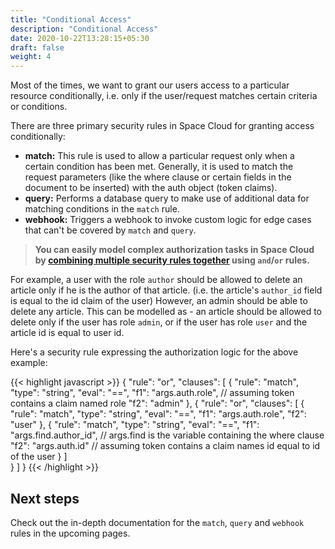 ```yaml
---
title: "Conditional Access"
description: "Conditional Access"
date: 2020-10-22T13:28:15+05:30
draft: false
weight: 4
---
```


Most of the times, we want to grant our users access to a particular resource conditionally, i.e. only if the user/request matches certain criteria or conditions. 

There are three primary security rules in Space Cloud for granting access conditionally:

- **match:** This rule is used to allow a particular request only when a certain condition has been met. Generally, it is used to match the request parameters (like the where clause or certain fields in the document to be inserted) with the auth object (token claims).
- **query:** Performs a database query to make use of additional data for matching conditions in the `match` rule. 
- **webhook:** Triggers a webhook to invoke custom logic for edge cases that can't be covered by `match` and `query`.

> **You can easily model complex authorization tasks in Space Cloud by [combining multiple security rules together](/security/security-rules/combining-multiple-rules) using `and`/`or` rules.**

For example, a user with the role `author` should be allowed to delete an article only if he is the author of that article. (i.e. the article's `author_id` field is equal to the id claim of the user) However, an admin should be able to delete any article. This can be modelled as - an article should be allowed to delete only if the user has role `admin`, or if the user has role `user` and the article id is equal to user id. 

Here's a security rule expressing the authorization logic for the above example:

{{< highlight javascript >}}
{
  "rule": "or",
  "clauses": [
    {
      "rule": "match",
      "type": "string",
      "eval": "==",
      "f1": "args.auth.role", // assuming token contains a claim named role
      "f2": "admin" 
    },
    {
      "rule": "or",
      "clauses": [
        {
          "rule": "match",
          "type": "string",
          "eval": "==",
          "f1": "args.auth.role",
          "f2": "user" 
        },
       {
          "rule": "match",
          "type": "string",
          "eval": "==",
          "f1": "args.find.author_id", // args.find is the variable containing the where clause
          "f2": "args.auth.id" // assuming token contains a claim names id equal to id of the user
        }
      ]   
    }
  ]
}
{{< /highlight >}}

## Next steps

Check out the in-depth documentation for the `match`, `query` and `webhook` rules in the upcoming pages.